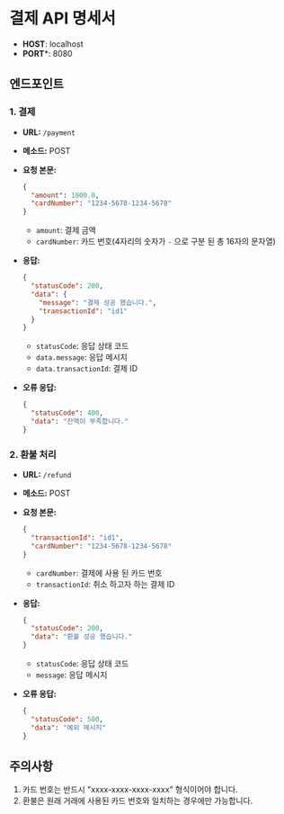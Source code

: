 # 결제 API 명세서

- **HOST**: localhost
- **PORT***: 8080

## 엔드포인트

### 1. 결제

- **URL:** `/payment`
- **메소드:** POST
- **요청 본문:**
  ```json
  {
    "amount": 1000.0,
    "cardNumber": "1234-5678-1234-5678"
  }
  ```
  - `amount`: 결제 금액
  - `cardNumber`: 카드 번호(4자리의 숫자가 `-` 으로 구분 된 총 16자의 문자열)
- **응답:**
  ```json
  {
    "statusCode": 200,
    "data": {
      "message": "결제 성공 했습니다.",
      "transactionId": "id1"
    }
  }
  ```
  - `statusCode`: 응답 상태 코드
  - `data.message`: 응답 메시지
  - `data.transactionId`: 결제 ID

- **오류 응답:**
  ```json
  {
    "statusCode": 400,
    "data": "잔액이 부족합니다."
  }
  ```

### 2. 환불 처리

- **URL:** `/refund`
- **메소드:** POST
- **요청 본문:**
  ```json
  {
    "transactionId": "id1",
    "cardNumber": "1234-5678-1234-5678"
  }
  ```
  - `cardNumber`: 결제에 사용 된 카드 번호
  - `transactionId`: 취소 하고자 하는 결제 ID
  
- **응답:**
  ```json
  {
    "statusCode": 200,
    "data": "환불 성공 했습니다."
  }
  ```
  - `statusCode`: 응답 상태 코드
  - `message`: 응답 메시지

- **오류 응답:**
  ```json
  {
    "statusCode": 500,
    "data": "예외 메시지"
  }
  ```
  
## 주의사항

1. 카드 번호는 반드시 "xxxx-xxxx-xxxx-xxxx" 형식이어야 합니다.
2. 환불은 원래 거래에 사용된 카드 번호와 일치하는 경우에만 가능합니다.
